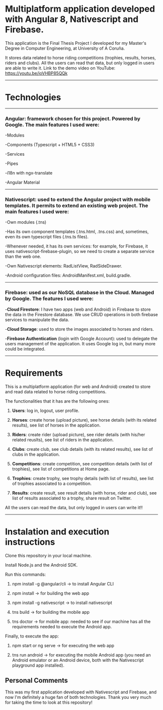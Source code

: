 # Multiplatform application developed with Angular 8, Nativescript and Firebase.

This application is the Final Thesis Project I developed for my Master's Degree in Computer Engineering, at University of A Coruña.

It stores data related to horse riding competitions (trophies, results, horses, riders and clubs).
All the users can read that data, but only logged in users are able to write it.
Link to the demo video on YouTube: https://youtu.be/ioVHBP85QQk

---

# Technologies

---
### Angular: framework chosen for this project. Powered by Google. The main features I used were:

-Modules
	
-Components (Typescript + HTML5 + CSS3)
	
-Services
	
-Pipes
	
-i18n with ngx-translate
	
-Angular Material
	

---
### Nativescript: used to extend the Angular project with mobile templates. It permits to extend an existing web project. The main features I used were:

-Own modules (.tns)
	
-Has its own component templates (.tns.html, .tns.css) and, sometimes, even its own typescript files (.tns.ts files).
	
-Whenever needed, it has its own services: for example, for Firebase, it uses nativescript-firebase-plugin, so we need to create a separate service than the web one.
	
-Own Nativescript elements: RadListView, RadSideDrawer.
	
-Android configuration files: AndroidManifest.xml, build.gradle.

---
	
### Firebase: used as our NoSQL database in the Cloud. Managed by Google. The features I used were:
	
-**Cloud Firestore**: I have two apps (web and Android) in Firebase to store the data in the Firestore database. We use CRUD operations in both firebase services to manipulate the data. 

-**Cloud Storage**: used to store the images associated to horses and riders.
	
-**Firebase Authentication** (login with Google Account): used to delegate the users management of the application. It uses Google log in, but many more could be integrated.

---

# Requirements
This is a multiplatform application (for web and Android) created to store and read data related to horse riding competitions. 

The functionalities that it has are the following ones:

1. **Users**: log in, logout, user profile.

2. **Horses**: create horse (upload picture), see horse details (with its related results), see list of horses in the application.

3. **Riders**: create rider (upload picture), see rider details (with his/her related reuslts), see list of riders in the application.

4. **Clubs**: create club, see club details (with its related results), see list of clubs in the application.

5. **Competitions**: create competition, see competition details (with list of trophies), see list of competitions at Home page.

6. **Trophies**: create trophy, see trophy details (with list of results), see list of trophies associated to a competition.

7. **Results**: create result, see result details (with horse, rider and club), see list of results associated to a trophy, share result on Twitter.


All the users can read the data, but only logged in users can write it!!

---

# Instalation and execution instructions

Clone this repository in your local machine.

Install Node.js and the Android SDK.

Run this commands:

1. npm install -g @angular/cli -> to install Angular CLI

2. npm install -> for building the web app

3. npm install -g nativescript -> to install nativescript

4. tns build -> for building the mobile app

5. tns doctor -> for mobile app: needed to see if our machine has all the requirements needed to execute the Android app.


Finally, to execute the app:

1. npm start or ng serve -> for executing the web app

2. tns run android -> for executing the mobile Android app (you need an Android emulator or an Android device, both with the Nativescript playground app installed).

## Personal Comments
This was my first application developed with Nativescript and Firebase, and now I'm definitely a huge fan of both technologies.
Thank you very much for taking the time to look at this repository!
